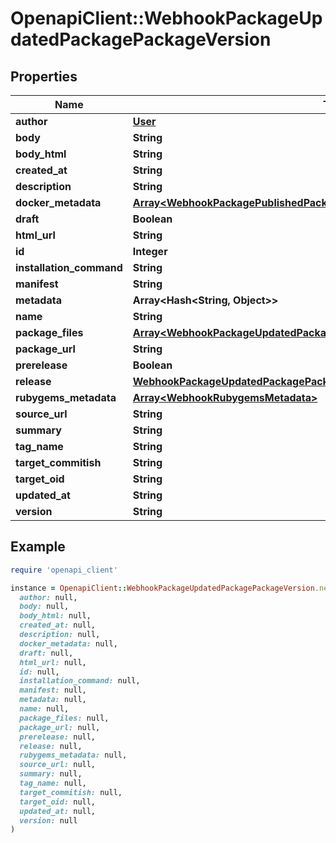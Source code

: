 # OpenapiClient::WebhookPackageUpdatedPackagePackageVersion

## Properties

| Name | Type | Description | Notes |
| ---- | ---- | ----------- | ----- |
| **author** | [**User**](User.md) |  |  |
| **body** | **String** |  |  |
| **body_html** | **String** |  |  |
| **created_at** | **String** |  |  |
| **description** | **String** |  |  |
| **docker_metadata** | [**Array&lt;WebhookPackagePublishedPackagePackageVersionDockerMetadataInner&gt;**](WebhookPackagePublishedPackagePackageVersionDockerMetadataInner.md) |  | [optional] |
| **draft** | **Boolean** |  | [optional] |
| **html_url** | **String** |  |  |
| **id** | **Integer** |  |  |
| **installation_command** | **String** |  |  |
| **manifest** | **String** |  | [optional] |
| **metadata** | **Array&lt;Hash&lt;String, Object&gt;&gt;** |  |  |
| **name** | **String** |  |  |
| **package_files** | [**Array&lt;WebhookPackageUpdatedPackagePackageVersionPackageFilesInner&gt;**](WebhookPackageUpdatedPackagePackageVersionPackageFilesInner.md) |  |  |
| **package_url** | **String** |  | [optional] |
| **prerelease** | **Boolean** |  | [optional] |
| **release** | [**WebhookPackageUpdatedPackagePackageVersionRelease**](WebhookPackageUpdatedPackagePackageVersionRelease.md) |  | [optional] |
| **rubygems_metadata** | [**Array&lt;WebhookRubygemsMetadata&gt;**](WebhookRubygemsMetadata.md) |  | [optional] |
| **source_url** | **String** |  | [optional] |
| **summary** | **String** |  |  |
| **tag_name** | **String** |  | [optional] |
| **target_commitish** | **String** |  |  |
| **target_oid** | **String** |  |  |
| **updated_at** | **String** |  |  |
| **version** | **String** |  |  |

## Example

```ruby
require 'openapi_client'

instance = OpenapiClient::WebhookPackageUpdatedPackagePackageVersion.new(
  author: null,
  body: null,
  body_html: null,
  created_at: null,
  description: null,
  docker_metadata: null,
  draft: null,
  html_url: null,
  id: null,
  installation_command: null,
  manifest: null,
  metadata: null,
  name: null,
  package_files: null,
  package_url: null,
  prerelease: null,
  release: null,
  rubygems_metadata: null,
  source_url: null,
  summary: null,
  tag_name: null,
  target_commitish: null,
  target_oid: null,
  updated_at: null,
  version: null
)
```

